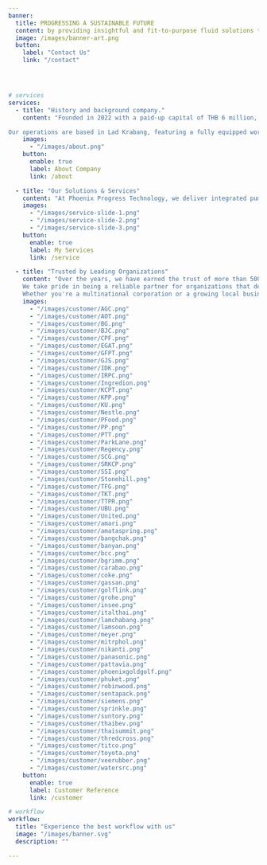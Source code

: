```yaml
---
banner:
  title: PROGRESSING A SUSTAINABLE FUTURE
  content: by providing insightful and fit-to-purpose fluid solutions that exceeds our customer’s expectation through our years of experience in the industry and together with our strong bonds with the brands that we represent in the market.
  image: /images/banner-art.png
  button:
    label: "Contact Us"
    link: "/contact"




# services
services:
  - title: "History and background company."
    content: "Founded in 2022 with a paid-up capital of THB 6 million, the company began by acquiring the pump division of Jebsen & Jessen Technology Thailand. With 12 employees bringing over 30 years of combined experience in pumps and motors, we offer a wide range of fluid pumping solutions for commercial, residential, and industrial sectors such as power plants, mining, petrochemical, and agriculture.

Our operations are based in Lad Krabang, featuring a fully equipped workshop and warehouse. Representing leading pump and motor brands in Thailand and Southeast Asia, we serve over 500 customers through a nationwide dealer network."
    images:
      - "/images/about.png"
    button:
      enable: true
      label: About Company
      link: /about

  - title: "Our Solutions & Services"
    content: "At Phoenix Progress Technology, we deliver integrated pumping solutions for clear water, wastewater, food-grade systems, and smart farming. Our end-to-end services include installation, inspection, on-site and workshop repair, preventive maintenance, contract servicing, spare parts with warranty, and equipment delivery within Bangkok. We support a wide range of industries—from buildings and manufacturing to agriculture, food & beverage, utilities, and government sectors—through both direct service and a nationwide dealer network."
    images: 
      - "/images/service-slide-1.png"
      - "/images/service-slide-2.png"
      - "/images/service-slide-3.png"
    button:
      enable: true
      label: My Services
      link: /service

  - title: "Trusted by Leading Organizations"
    content: "Over the years, we have earned the trust of more than 500 clients across Thailand and Southeast Asia. From commercial buildings to complex industrial facilities, our pumping solutions have supported operations in sectors such as power generation, petrochemicals, mining, agriculture, and water treatment.
    We take pride in being a reliable partner for organizations that demand quality, efficiency, and long-term support. Our team’s deep technical expertise, combined with a commitment to service excellence, ensures that every client receives solutions tailored to their unique challenges.
    Whether you're a multinational corporation or a growing local business, we’re here to help you move forward with confidence."
    images:
      - "/images/customer/AGC.png"
      - "/images/customer/AOT.png"
      - "/images/customer/BG.png"
      - "/images/customer/BJC.png"
      - "/images/customer/CPF.png"
      - "/images/customer/EGAT.png"
      - "/images/customer/GFPT.png"
      - "/images/customer/GJS.png"
      - "/images/customer/IDK.png"
      - "/images/customer/IRPC.png"
      - "/images/customer/Ingredion.png"
      - "/images/customer/KCPT.png"
      - "/images/customer/KPP.png"
      - "/images/customer/KU.png"
      - "/images/customer/Nestle.png"
      - "/images/customer/PFood.png"
      - "/images/customer/PP.png"
      - "/images/customer/PTT.png"
      - "/images/customer/ParkLane.png"
      - "/images/customer/Regency.png"
      - "/images/customer/SCG.png"
      - "/images/customer/SRKCP.png"
      - "/images/customer/SSI.png"
      - "/images/customer/Stonehill.png"
      - "/images/customer/TFG.png"
      - "/images/customer/TKT.png"
      - "/images/customer/TTPR.png"
      - "/images/customer/UBU.png"
      - "/images/customer/United.png"
      - "/images/customer/amari.png"
      - "/images/customer/amataspring.png"
      - "/images/customer/bangchak.png"
      - "/images/customer/banyan.png"
      - "/images/customer/bcc.png"
      - "/images/customer/bgrimm.png"
      - "/images/customer/carabao.png"
      - "/images/customer/coke.png"
      - "/images/customer/gassan.png"
      - "/images/customer/golflink.png"
      - "/images/customer/grohe.png"
      - "/images/customer/insee.png"
      - "/images/customer/italthai.png"
      - "/images/customer/lamchabang.png"
      - "/images/customer/lamsoon.png"
      - "/images/customer/meyer.png"
      - "/images/customer/mitrphol.png"
      - "/images/customer/nikanti.png"
      - "/images/customer/panasonic.png"
      - "/images/customer/pattavia.png"
      - "/images/customer/phoenixgoldgolf.png"
      - "/images/customer/phuket.png"
      - "/images/customer/robinwood.png"
      - "/images/customer/sentapack.png"
      - "/images/customer/siemens.png"
      - "/images/customer/sprinkle.png"
      - "/images/customer/suntory.png"
      - "/images/customer/thaibev.png"
      - "/images/customer/thaisummit.png"
      - "/images/customer/thredcross.png"
      - "/images/customer/titco.png"
      - "/images/customer/toyota.png"
      - "/images/customer/veerubber.png"
      - "/images/customer/watersrc.png" 
    button:
      enable: true
      label: Customer Reference
      link: /customer

# workflow
workflow: 
  title: "Experience the best workflow with us"
  image: "/images/banner.svg"
  description: ""

---
```

